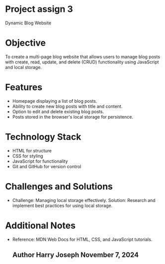 # Project assign 3
Dynamic Blog Website

# Objective
To create a multi-page blog website that allows users to manage blog posts with create, read, update, and delete (CRUD) functionality using JavaScript and local storage.

# Features
- Homepage displaying a list of blog posts.
- Ability to create new blog posts with title and content.
- Option to edit and delete existing blog posts.
- Posts stored in the browser's local storage for persistence.

# Technology Stack
- HTML for structure
- CSS for styling
- JavaScript for functionality
- Git and GitHub for version control


# Challenges and Solutions
- Challenge: Managing local storage effectively.
  Solution: Research and implement best practices for using local storage.

# Additional Notes
- Reference: MDN Web Docs for HTML, CSS, and JavaScript tutorials.

  ## Author  Harry Joseph November 7, 2024
